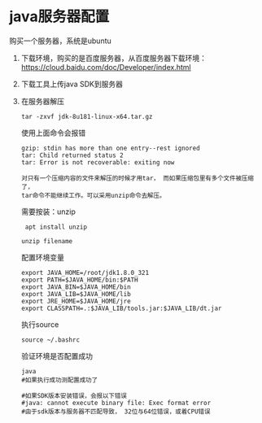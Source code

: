 # java服务器配置

购买一个服务器，系统是ubuntu

1. 下载环境，购买的是百度服务器，从百度服务器下载环境：https://cloud.baidu.com/doc/Developer/index.html

2. 下载工具上传java SDK到服务器

3. 在服务器解压

   ```shell
   tar -zxvf jdk-8u181-linux-x64.tar.gz
   ```

   使用上面命令会报错

   ```shell
   gzip: stdin has more than one entry--rest ignored
   tar: Child returned status 2
   tar: Error is not recoverable: exiting now
   
   对只有一个压缩内容的文件来解压的时候才用tar， 而如果压缩包里有多个文件被压缩了，
   tar命令不能继续工作。可以采用unzip命令去解压。
   ```

   需要按装：unzip

   ```shell
    apt install unzip
   ```

   ```
   unzip filename
   ```

   配置环境变量

   ```
   export JAVA_HOME=/root/jdk1.8.0_321
   export PATH=$JAVA_HOME/bin:$PATH
   export JAVA_BIN=$JAVA_HOME/bin
   export JAVA_LIB=$JAVA_HOME/lib
   export JRE_HOME=$JAVA_HOME/jre
   export CLASSPATH=.:$JAVA_LIB/tools.jar:$JAVA_LIB/dt.jar
   ```

   执行source

   ```shell
   source ~/.bashrc
   ```

   验证环境是否配置成功

   ```shell
   java
   #如果执行成功测配置成功了
   
   #如果SDK版本安装错误，会报以下错误
   #java: cannot execute binary file: Exec format error
   #由于sdk版本与服务器不匹配导致， 32位与64位错误，或着CPU错误
   ```

   